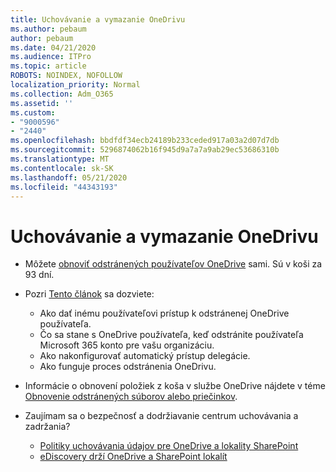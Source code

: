 ```yaml
---
title: Uchovávanie a vymazanie OneDrivu
ms.author: pebaum
author: pebaum
ms.date: 04/21/2020
ms.audience: ITPro
ms.topic: article
ROBOTS: NOINDEX, NOFOLLOW
localization_priority: Normal
ms.collection: Adm_O365
ms.assetid: ''
ms.custom:
- "9000596"
- "2440"
ms.openlocfilehash: bbdfdf34ecb24189b233ceded917a03a2d07d7db
ms.sourcegitcommit: 5296874062b16f945d9a7a7a9ab29ec53686310b
ms.translationtype: MT
ms.contentlocale: sk-SK
ms.lasthandoff: 05/21/2020
ms.locfileid: "44343193"
---
```

# <a name="onedrive-retention-and-deletion"></a>Uchovávanie a vymazanie OneDrivu

- Môžete [obnoviť odstránených používateľov OneDrive](https://docs.microsoft.com/onedrive/restore-deleted-onedrive) sami. Sú v koši za 93 dní.

- Pozri [Tento článok](https://docs.microsoft.com/onedrive/retention-and-deletion) sa dozviete:
    - Ako dať inému používateľovi prístup k odstránenej OneDrive používateľa.
    - Čo sa stane s OneDrive používateľa, keď odstránite používateľa Microsoft 365 konto pre vašu organizáciu.
    - Ako nakonfigurovať automatický prístup delegácie.
    - Ako funguje proces odstránenia OneDrivu.

- Informácie o obnovení položiek z koša v službe OneDrive nájdete v téme [Obnovenie odstránených súborov alebo priečinkov](https://support.office.com/article/949ada80-0026-4db3-a953-c99083e6a84f).

- Zaujímam sa o bezpečnosť a dodržiavanie centrum uchovávania a zadržania?
    - [Politiky uchovávania údajov pre OneDrive a lokality SharePoint](https://docs.microsoft.com/office365/securitycompliance/retention-policies?redirectSourcePath=%252farticle%252f5e377752-700d-4870-9b6d-12bfc12d2423#content-in-onedrive-accounts-and-sharepoint-sites)
    - [eDiscovery drží OneDrive a SharePoint lokalít](https://docs.microsoft.com/office365/securitycompliance/ediscovery-cases#step-4-place-content-locations-on-hold)
